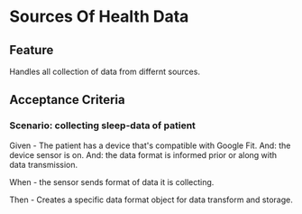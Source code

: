 # Sources Of Health Data

## Feature

Handles all collection of data from differnt sources.

## Acceptance Criteria

### Scenario: collecting sleep-data of patient

Given - The patient has a device that's compatible with Google Fit.
And: the device sensor is on.
And: the data format is informed prior or along with data transmission.

When - the sensor sends format of data it is collecting.

Then - Creates a specific data format object for data transform and storage.
